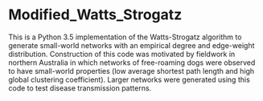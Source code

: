 # Modified_Watts_Strogatz

This is a Python 3.5 implementation of the Watts-Strogatz algorithm to generate small-world networks with an empirical degree and edge-weight distribution. Construction of this code was motivated by fieldwork in northern Australia in which networks of free-roaming dogs were observed to have small-world properties (low average shortest path length and high global clustering coefficient). Larger networks were generated using this code to test disease transmission patterns.
